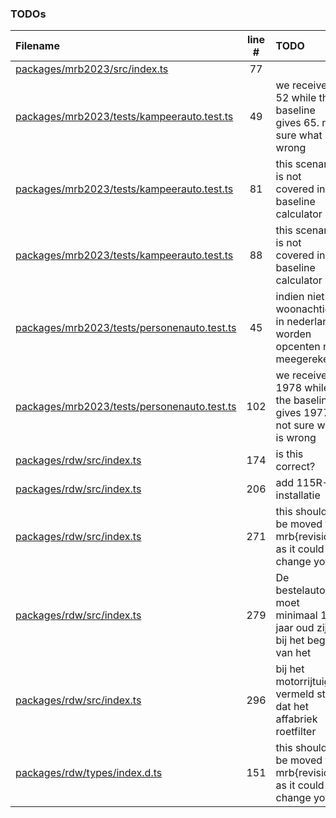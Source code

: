 ### TODOs

| Filename                                                                                        | line # | TODO                                                                  |
| :---------------------------------------------------------------------------------------------- | :----: | :-------------------------------------------------------------------- |
| [packages/mrb2023/src/index.ts](packages/mrb2023/src/index.ts#L77)                              |   77   |                                                                       |
| [packages/mrb2023/tests/kampeerauto.test.ts](packages/mrb2023/tests/kampeerauto.test.ts#L49)    |   49   | we receive 52 while the baseline gives 65. not sure what is wrong     |
| [packages/mrb2023/tests/kampeerauto.test.ts](packages/mrb2023/tests/kampeerauto.test.ts#L81)    |   81   | this scenario is not covered in baseline calculator                   |
| [packages/mrb2023/tests/kampeerauto.test.ts](packages/mrb2023/tests/kampeerauto.test.ts#L88)    |   88   | this scenario is not covered in baseline calculator                   |
| [packages/mrb2023/tests/personenauto.test.ts](packages/mrb2023/tests/personenauto.test.ts#L45)  |   45   | indien niet woonachtig in nederland, worden opcenten niet meegerekend |
| [packages/mrb2023/tests/personenauto.test.ts](packages/mrb2023/tests/personenauto.test.ts#L102) |  102   | we receive 1978 while the baseline gives 1977. not sure what is wrong |
| [packages/rdw/src/index.ts](packages/rdw/src/index.ts#L174)                                     |  174   | is this correct?                                                      |
| [packages/rdw/src/index.ts](packages/rdw/src/index.ts#L206)                                     |  206   | add 115R-installatie                                                  |
| [packages/rdw/src/index.ts](packages/rdw/src/index.ts#L271)                                     |  271   | this should be moved to mrb{revision} as it could change yoy          |
| [packages/rdw/src/index.ts](packages/rdw/src/index.ts#L279)                                     |  279   | De bestelauto moet minimaal 12 jaar oud zijn bij het begin van het    |
| [packages/rdw/src/index.ts](packages/rdw/src/index.ts#L296)                                     |  296   | bij het motorrijtuig vermeld staat dat het affabriek roetfilter       |
| [packages/rdw/types/index.d.ts](packages/rdw/types/index.d.ts#L151)                             |  151   | this should be moved to mrb{revision} as it could change yoy          |
